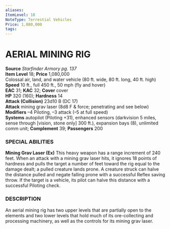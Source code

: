 ```yaml
---
aliases: 
ItemLevel: 18
NoteType: Terrestial Vehicles
Price: 1,080,000
tags: 
---
```

# AERIAL MINING RIG
**Source** _Starfinder Armory pg. 137_  
**Item Level** 18; **Price** 1,080,000  
Colossal air, land, and water vehicle (80 ft. wide, 80 ft. long, 40 ft. high)  
**Speed** 10 ft., full 450 ft., 50 mph (fly and hover)  
**EAC** 31; **KAC** 32; **Cover** cover  
**HP** 320 (160); **Hardness** 14  
**Attack (Collision)** 23d10 B (DC 17)  
**Attack** mining grav laser (8d8 F & force; penetrating and see below)  
**Modifiers** –4 Piloting, –3 attack (–5 at full speed)  
**Systems** autopilot (Piloting +31), enhanced sensors (darkvision 5 miles, sense through [vision, stone only] 300 ft.), expansion bays (8), unlimited comm unit; **Complement** 39; **Passengers** 200  

### SPECIAL ABILITIES

**Mining Grav Laser (Ex)** This heavy weapon has a range increment of 240 feet. When an attack with a mining grav laser hits, it ignores 18 points of hardness and pulls the target a number of feet toward the rig equal to the damage dealt; a pulled creature lands prone. A creature struck can halve the distance pulled and negate falling prone with a successful Reflex saving throw. If the target is a vehicle, its pilot can halve this distance with a successful Piloting check.

### DESCRIPTION

An aerial mining rig has two upper levels that are partially open to the elements and two lower levels that hold much of its ore-collecting and processing machinery, as well as the controls for its mining grav laser.